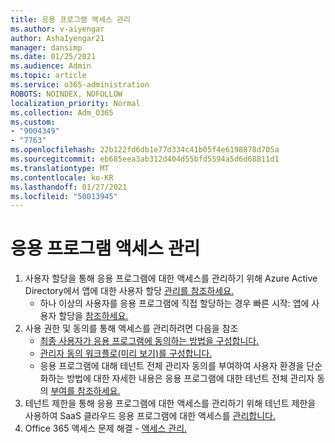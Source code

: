 ```yaml
---
title: 응용 프로그램 액세스 관리
ms.author: v-aiyengar
author: AshaIyengar21
manager: dansimp
ms.date: 01/25/2021
ms.audience: Admin
ms.topic: article
ms.service: o365-administration
ROBOTS: NOINDEX, NOFOLLOW
localization_priority: Normal
ms.collection: Adm_O365
ms.custom:
- "9004349"
- "7763"
ms.openlocfilehash: 22b122fd6db1e77d334c41b05f4e6198878d705a
ms.sourcegitcommit: eb685eea3ab312d404d55bfd5594a5d6d68811d1
ms.translationtype: MT
ms.contentlocale: ko-KR
ms.lasthandoff: 01/27/2021
ms.locfileid: "50013945"
---
```

# <a name="manage-application-access"></a>응용 프로그램 액세스 관리

1. 사용자 할당을 통해 응용 프로그램에 대한 액세스를 관리하기 위해 Azure Active Directory에서 앱에 대한 사용자 할당 [관리를 참조하세요.](https://docs.microsoft.com/azure/active-directory/manage-apps/assign-user-or-group-access-portal)
    - 하나 이상의 사용자를 응용 프로그램에 직접 할당하는 경우 빠른 시작: 앱에 사용자 할당을 [참조하세요.](https://docs.microsoft.com/azure/active-directory/manage-apps/assign-user-or-group-access-portal)
1. 사용 권한 및 동의를 통해 액세스를 관리하려면 다음을 참조
    - [최종 사용자가 응용 프로그램에 동의하는 방법을 구성합니다.](https://docs.microsoft.com/azure/active-directory/manage-apps/configure-user-consent?tabs=azure-portal) 
    - [관리자 동의 워크플로(미리 보기)를 구성합니다.](https://docs.microsoft.com/zure/active-directory/manage-apps/configure-admin-consent-workflow) 
    - 응용 프로그램에 대해 테넌트 전체 관리자 동의를 부여하여 사용자 환경을 단순화하는 방법에 대한 자세한 내용은 응용 프로그램에 대한 테넌트 전체 관리자 동의 [부여를 참조하세요.](https://docs.microsoft.com/azure/active-directory/manage-apps/grant-admin-consent) 
1. 테넌트 제한을 통해 응용 프로그램에 대한 액세스를 관리하기 위해 테넌트 제한을 사용하여 SaaS 클라우드 응용 프로그램에 대한 액세스를 [관리합니다.](https://docs.microsoft.com/azure/active-directory/manage-apps/tenant-restrictions) 
1. Office 365 액세스 문제 해결 - [액세스 관리.](https://docs.microsoft.com/office365/troubleshoot/access-management/cannot-add-guest-users-in-m365-admin-center)

